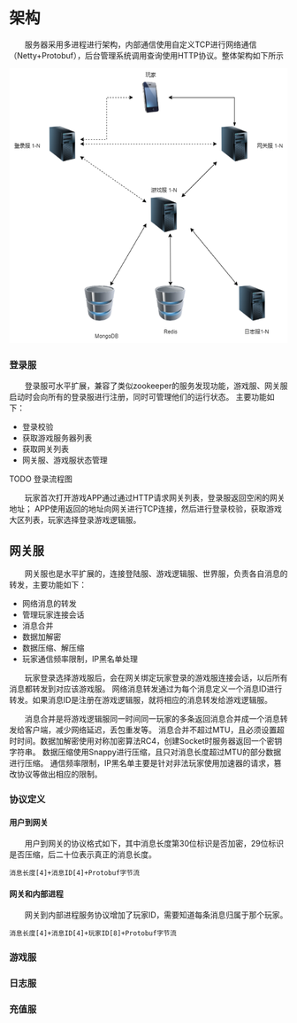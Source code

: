 # 架构
&emsp;&emsp;服务器采用多进程进行架构，内部通信使用自定义TCP进行网络通信（Netty+Protobuf），后台管理系统调用查询使用HTTP协议。整体架构如下所示

![服务器架构](mmo_architecture.png)

### 登录服
&emsp;&emsp;登录服可水平扩展，兼容了类似zookeeper的服务发现功能，游戏服、网关服启动时会向所有的登录服进行注册，同时可管理他们的运行状态。
主要功能如下：
* 登录校验
* 获取游戏服务器列表
* 获取网关列表
* 网关服、游戏服状态管理

TODO 登录流程图  

&emsp;&emsp;玩家首次打开游戏APP通过通过HTTP请求网关列表，登录服返回空闲的网关地址；
APP使用返回的地址向网关进行TCP连接，然后进行登录校验，获取游戏大区列表，玩家选择登录游戏逻辑服。


## 网关服
&emsp;&emsp;网关服也是水平扩展的，连接登陆服、游戏逻辑服、世界服，负责各自消息的转发，主要功能如下：
* 网络消息的转发
* 管理玩家连接会话
* 消息合并
* 数据加解密
* 数据压缩、解压缩
* 玩家通信频率限制，IP黑名单处理


&emsp;&emsp;玩家登录选择游戏服后，会在网关绑定玩家登录的游戏服连接会话，以后所有消息都转发到对应该游戏服。
 网络消息转发通过为每个消息定义一个消息ID进行转发。如果消息ID是注册在游戏逻辑服，就将相应的消息转发给游戏逻辑服。  
 
 &emsp;&emsp;消息合并是将游戏逻辑服同一时间同一玩家的多条返回消息合并成一个消息转发给客户端，减少网络延迟，丢包重发等。
 消息合并不超过MTU，且必须设置超时时间。数据加解密使用对称加密算法RC4，创建Socket时服务器返回一个密钥字符串。
 数据压缩使用Snappy进行压缩，且只对消息长度超过MTU的部分数据进行压缩。
 通信频率限制，IP黑名单主要是针对非法玩家使用加速器的请求，篡改协议等做出相应的限制。
 
 
 
### 协议定义
####  用户到网关
&emsp;&emsp;用户到网关的协议格式如下，其中消息长度第30位标识是否加密，29位标识是否压缩，后二十位表示真正的消息长度。
```
消息长度[4]+消息ID[4]+Protobuf字节流
```
#### 网关和内部进程
&emsp;&emsp;网关到内部进程服务协议增加了玩家ID，需要知道每条消息归属于那个玩家。
```shell script
消息长度[4]+消息ID[4]+玩家ID[8]+Protobuf字节流
```

### 游戏服
     
### 日志服

### 充值服

